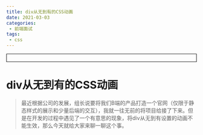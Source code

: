 ```yaml
---
title: div从无到有的CSS动画
date: 2021-03-03
categories:
 - 前端面试
tags:
 - css
---
```




<div style="border:solid 1px #000;padding: 10px;">
<Icon type='phone'/>
</div>

# div从无到有的CSS动画

> 最近根据公司的发展，组长说要将我们B端的产品打造一个官网（仅限于静态样式的展示和少量后端的交互），我就一往无前的将项目给接了下来。但是在开发的过程中遇见了一个有意思的现象，将div从无到有设置的动画不能生效，那么今天就给大家来聊一聊这个事。



